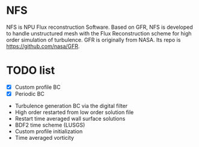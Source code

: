 # NFS

NFS is NPU Flux reconstruction Software. Based on GFR, NFS is developed to handle unstructured mesh with the Flux Reconstruction scheme for high order simulation of turbulence. GFR is originally from NASA. Its repo is https://github.com/nasa/GFR.

# TODO list

- [X] Custom profile BC
- [X] Periodic BC
- Turbulence generation BC via the digital filter
- High order restarted from low order solution file
- Restart time averaged wall surface solutions
- BDF2 time scheme (LUSGS)
- Custom profile initialization
- Time averaged vorticity

